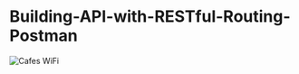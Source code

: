 # Building-API-with-RESTful-Routing-Postman


![Cafes   WiFi](https://user-images.githubusercontent.com/42389395/161388197-6d6de205-1b42-4f80-8c74-895bd26e6bb8.png)

